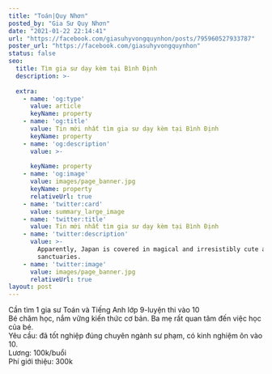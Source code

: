 ```yaml
---
title: "Toán|Quy Nhơn"
posted_by: "Gia Sư Quy Nhơn"
date: "2021-01-22 22:14:41"
url: "https://facebook.com/giasuhyvongquynhon/posts/795960527933787"
poster_url: "https://facebook.com/giasuhyvongquynhon"
status: false
seo:
  title: Tìm gia sư dạy kèm tại Bình Định
  description: >-
    
  extra:
    - name: 'og:type'
      value: article
      keyName: property
    - name: 'og:title'
      value: Tin mới nhất tìm gia sư dạy kèm tại Bình Định
      keyName: property
    - name: 'og:description'
      value: >-
        
      keyName: property
    - name: 'og:image'
      value: images/page_banner.jpg
      keyName: property
      relativeUrl: true
    - name: 'twitter:card'
      value: summary_large_image
    - name: 'twitter:title'
      value: Tin mới nhất tìm gia sư dạy kèm tại Bình Định
    - name: 'twitter:description'
      value: >-
        Apparently, Japan is covered in magical and irresistibly cute animal
        sanctuaries.
    - name: 'twitter:image'
      value: images/page_banner.jpg
      relativeUrl: true
layout: post
---
```

Cần tìm 1 gia sư Toán và Tiếng Anh lớp 9-luyện thi vào 10<br>Bé chăm học, nắm vững kiến thức cơ bản. Ba mẹ rất quan tâm đến việc học của bé.<br>Yêu cầu: đã tốt nghiệp đúng chuyên ngành sư phạm, có kinh nghiệm ôn vào 10.<br>Lương: 100k/buổi<br>Phí giới thiệu: 300k
